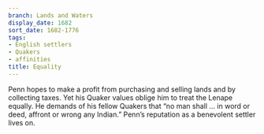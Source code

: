 ```yaml
---
branch: Lands and Waters
display_date: 1682
sort_date: 1682-1776
tags:
- English settlers
- Quakers
- affinities
title: Equality
---
```


Penn hopes to make a profit from purchasing and selling lands and by collecting taxes. Yet his Quaker values oblige him to treat the Lenape equally. He demands of his fellow Quakers that “no man shall … in word or deed, affront or wrong any Indian.” Penn’s reputation as a benevolent settler lives on.
